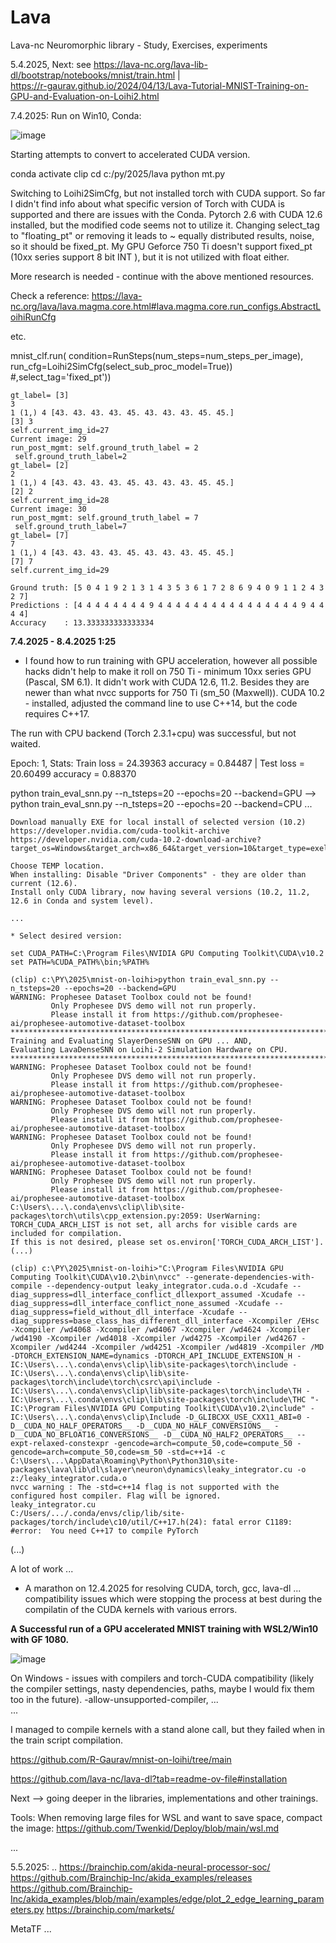# Lava
Lava-nc Neuromorphic library - Study, Exercises, experiments


5.4.2025, Next: see https://lava-nc.org/lava-lib-dl/bootstrap/notebooks/mnist/train.html  |  
https://r-gaurav.github.io/2024/04/13/Lava-Tutorial-MNIST-Training-on-GPU-and-Evaluation-on-Loihi2.html

7.4.2025: Run on Win10, Conda:

![image](https://github.com/user-attachments/assets/fdd7585d-6466-41b9-8f31-38975d2b3afe)

Starting attempts to convert to accelerated CUDA version.

conda activate clip
cd c:/py/2025/lava
python mt.py

Switching to Loihi2SimCfg, but not installed torch with CUDA support.
So far I didn't find info about what specific version of Torch with CUDA is supported and there are issues with the Conda.
Pytorch 2.6 with CUDA 12.6 installed, but the modified code seems not to utilize it.
Changing select_tag to "floating_pt" or removing it leads to ~ equally distributed results, noise, so it should be fixed_pt.
My GPU Geforce 750 Ti doesn't support fixed_pt (10xx series support 8 bit INT ), but it is not utilized with float either.

More research is needed - continue with the above mentioned resources.

Check a reference: https://lava-nc.org/lava/lava.magma.core.html#lava.magma.core.run_configs.AbstractLoihiRunCfg

etc.

mnist_clf.run(
            condition=RunSteps(num_steps=num_steps_per_image),
            run_cfg=Loihi2SimCfg(select_sub_proc_model=True)) #,select_tag='fixed_pt'))

```
gt_label= [3]
3
1 (1,) 4 [43. 43. 43. 43. 45. 43. 43. 43. 45. 45.]
[3] 3
self.current_img_id=27
Current image: 29
run_post_mgmt: self.ground_truth_label = 2
 self.ground_truth_label=2
gt_label= [2]
2
1 (1,) 4 [43. 43. 43. 43. 45. 43. 43. 43. 45. 45.]
[2] 2
self.current_img_id=28
Current image: 30
run_post_mgmt: self.ground_truth_label = 7
 self.ground_truth_label=7
gt_label= [7]
7
1 (1,) 4 [43. 43. 43. 43. 45. 43. 43. 43. 45. 45.]
[7] 7
self.current_img_id=29

Ground truth: [5 0 4 1 9 2 1 3 1 4 3 5 3 6 1 7 2 8 6 9 4 0 9 1 1 2 4 3 2 7]
Predictions : [4 4 4 4 4 4 4 4 9 4 4 4 4 4 4 4 4 4 4 4 4 4 4 4 4 9 4 4 4 4]
Accuracy    : 13.333333333333334
```

**7.4.2025 - 8.4.2025 1:25**

* I found how to run training with GPU acceleration, however all possible hacks didn't help to make it roll on 750 Ti - minimum 10xx series GPU (Pascal, SM 6.1).
It didn't work with CUDA 12.6, 11.2. Besides they are newer than what nvcc supports for 750 Ti (sm_50 (Maxwell)).
CUDA 10.2 - installed, adjusted the command line to use C++14, but the code requires C++17.

The run with CPU backend (Torch 2.3.1+cpu) was successful, but not waited.

Epoch: 1, Stats: Train loss =    24.39363                          accuracy = 0.84487  | Test  loss =    20.60499                          accuracy = 0.88370

python train_eval_snn.py --n_tsteps=20 --epochs=20 --backend=GPU
-->
python train_eval_snn.py --n_tsteps=20 --epochs=20 --backend=CPU
...


```
Download manually EXE for local install of selected version (10.2)
https://developer.nvidia.com/cuda-toolkit-archive
https://developer.nvidia.com/cuda-10.2-download-archive?target_os=Windows&target_arch=x86_64&target_version=10&target_type=exelocal

Choose TEMP location. 
When installing: Disable "Driver Components" - they are older than current (12.6).
Install only CUDA library, now having several versions (10.2, 11.2, 12.6 in Conda and system level).

...

* Select desired version:

set CUDA_PATH=C:\Program Files\NVIDIA GPU Computing Toolkit\CUDA\v10.2
set PATH=%CUDA_PATH%\bin;%PATH%

(clip) c:\PY\2025\mnist-on-loihi>python train_eval_snn.py --n_tsteps=20 --epochs=20 --backend=GPU
WARNING: Prophesee Dataset Toolbox could not be found!
         Only Prophesee DVS demo will not run properly.
         Please install it from https://github.com/prophesee-ai/prophesee-automotive-dataset-toolbox
********************************************************************************
Training and Evaluating SlayerDenseSNN on GPU ... AND,
Evaluating LavaDenseSNN on Loihi-2 Simulation Hardware on CPU.
********************************************************************************
WARNING: Prophesee Dataset Toolbox could not be found!
         Only Prophesee DVS demo will not run properly.
         Please install it from https://github.com/prophesee-ai/prophesee-automotive-dataset-toolbox
WARNING: Prophesee Dataset Toolbox could not be found!
         Only Prophesee DVS demo will not run properly.
         Please install it from https://github.com/prophesee-ai/prophesee-automotive-dataset-toolbox
WARNING: Prophesee Dataset Toolbox could not be found!
         Only Prophesee DVS demo will not run properly.
         Please install it from https://github.com/prophesee-ai/prophesee-automotive-dataset-toolbox
WARNING: Prophesee Dataset Toolbox could not be found!
         Only Prophesee DVS demo will not run properly.
         Please install it from https://github.com/prophesee-ai/prophesee-automotive-dataset-toolbox
C:\Users\...\.conda\envs\clip\lib\site-packages\torch\utils\cpp_extension.py:2059: UserWarning: TORCH_CUDA_ARCH_LIST is not set, all archs for visible cards are included for compilation.
If this is not desired, please set os.environ['TORCH_CUDA_ARCH_LIST'].
(...)

(clip) c:\PY\2025\mnist-on-loihi>"C:\Program Files\NVIDIA GPU Computing Toolkit\CUDA\v10.2\bin\nvcc" --generate-dependencies-with-compile --dependency-output leaky_integrator.cuda.o.d -Xcudafe --diag_suppress=dll_interface_conflict_dllexport_assumed -Xcudafe --diag_suppress=dll_interface_conflict_none_assumed -Xcudafe --diag_suppress=field_without_dll_interface -Xcudafe --diag_suppress=base_class_has_different_dll_interface -Xcompiler /EHsc -Xcompiler /wd4068 -Xcompiler /wd4067 -Xcompiler /wd4624 -Xcompiler /wd4190 -Xcompiler /wd4018 -Xcompiler /wd4275 -Xcompiler /wd4267 -Xcompiler /wd4244 -Xcompiler /wd4251 -Xcompiler /wd4819 -Xcompiler /MD -DTORCH_EXTENSION_NAME=dynamics -DTORCH_API_INCLUDE_EXTENSION_H -IC:\Users\...\.conda\envs\clip\lib\site-packages\torch\include -IC:\Users\...\.conda\envs\clip\lib\site-packages\torch\include\torch\csrc\api\include -IC:\Users\...\.conda\envs\clip\lib\site-packages\torch\include\TH -IC:\Users\...\.conda\envs\clip\lib\site-packages\torch\include\THC "-IC:\Program Files\NVIDIA GPU Computing Toolkit\CUDA\v10.2\include" -IC:\Users\...\.conda\envs\clip\Include -D_GLIBCXX_USE_CXX11_ABI=0 -D__CUDA_NO_HALF_OPERATORS__ -D__CUDA_NO_HALF_CONVERSIONS__ -D__CUDA_NO_BFLOAT16_CONVERSIONS__ -D__CUDA_NO_HALF2_OPERATORS__ --expt-relaxed-constexpr -gencode=arch=compute_50,code=compute_50 -gencode=arch=compute_50,code=sm_50 -std=c++14 -c C:\Users\...\AppData\Roaming\Python\Python310\site-packages\lava\lib\dl\slayer\neuron\dynamics\leaky_integrator.cu -o z:/leaky_integrator.cuda.o
nvcc warning : The -std=c++14 flag is not supported with the configured host compiler. Flag will be ignored.
leaky_integrator.cu
C:/Users/.../.conda/envs/clip/lib/site-packages/torch/include\c10/util/C++17.h(24): fatal error C1189: #error:  You need C++17 to compile PyTorch
```

(...)

A lot of work ...

* A marathon on 12.4.2025 for resolving CUDA, torch, gcc, lava-dl ... compatibility issues which were stopping the process at best during the compilatin of the CUDA kernels with various errors.

**A Successful run of a GPU accelerated MNIST training with WSL2/Win10 with GF 1080.**

![image](https://github.com/user-attachments/assets/a7a1010c-feae-444e-8fc4-d5b6c1d9fa88)


On Windows - issues with compilers and torch-CUDA compatibility (likely the compiler settings, nasty dependencies, paths, maybe I would fix them too in the future).
-allow-unsupported-compiler, ...   
...

I managed to compile kernels with a stand alone call, but they failed when in the train script compilation.

https://github.com/R-Gaurav/mnist-on-loihi/tree/main

https://github.com/lava-nc/lava-dl?tab=readme-ov-file#installation


Next --> going deeper in the libraries, implementations and other trainings.


Tools: When removing large files for WSL and want to save space, compact the image: https://github.com/Twenkid/Deploy/blob/main/wsl.md

...

5.5.2025: ..
https://brainchip.com/akida-neural-processor-soc/
https://github.com/Brainchip-Inc/akida_examples/releases
https://github.com/Brainchip-Inc/akida_examples/blob/main/examples/edge/plot_2_edge_learning_parameters.py
https://brainchip.com/markets/

MetaTF ...
